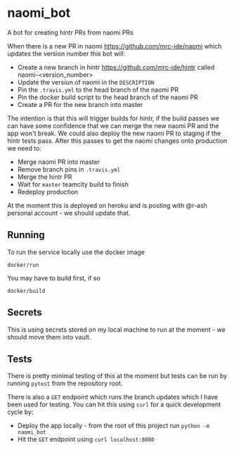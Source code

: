 # naomi_bot

A bot for creating hintr PRs from naomi PRs

When there is a new PR in naomi https://github.com/mrc-ide/naomi which updates the version number this bot will:
  * Create a new branch in hintr https://github.com/mrc-ide/hintr called naomi-<version_number>
  * Update the version of naomi in the `DESCRIPTION`
  * Pin the `.travis.yml` to the head branch of the naomi PR
  * Pin the docker build script to the head branch of the naomi PR
  * Create a PR for the new branch into master

The intention is that this will trigger builds for hintr, if the build passes we can have some confidence that we can merge the new naomi PR and the app won't break. We could also deploy the new naomi PR to staging if the hintr tests pass. After this passes to get the naomi changes onto production we need to:
  * Merge naomi PR into master
  * Remove branch pins in `.travis.yml`
  * Merge the hintr PR
  * Wait for `master` teamcity build to finish
  * Redeploy production

At the moment this is deployed on heroku and is posting with @r-ash personal account - we should update that.

## Running

To run the service locally use the docker image

`docker/run`

You may have to build first, if so

`docker/build`

## Secrets

This is using secrets stored on my local machine to run at the moment - we should move them into vault.

## Tests

There is pretty minimal testing of this at the moment but tests can be run by running `pytest` from the repository root.

There is also a `GET` endpoint which runs the branch updates which I have been used for testing. You can hit this using `curl` for a quick development cycle by:
  * Deploy the app locally - from the root of this project run `python -m naomi_bot`
  * Hit the `GET` endpoint using `curl localhost:8080`